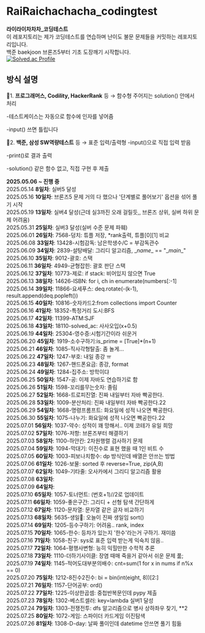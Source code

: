 # RaiRaichachacha_codingtest
**라이라이차차차_코딩테스트**
<br/>
이 레포지토리는 제가 코딩테스트를 연습하며 
난이도 불문
문제들을 커밋하는 레포지토리입니다.
<br/>
백준 baekjoon 브론즈5부터 기초 도장깨기 시작합니다.<br/>
[![Solved.ac Profile](http://mazassumnida.wtf/api/v2/generate_badge?boj=sealion)](https://solved.ac/sealion/)

## 방식 설명

🦖1. **프로그래머스, Codility, HackerRank** 등 → 함수형
주어지는 solution() 안에서 처리

-테스트케이스는 자동으로 함수에 인자를 넣어줌

-input() 쓰면 틀립니다

🦕2. **백준, 삼성 SW역량테스트** 등 → 표준 입력/출력형
-input()으로 직접 입력 받음

-print()로 결과 출력

-solution() 같은 함수 없고, 직접 구현 후 제출

**2025.05.06 ~ 진행 중** <br/>
2025.05.14 **8일차**: 실버5 달성 <br/>
2025.05.16 **10일차**: 브론즈5 문제 거의 다 했으나 '단계별로 풀어보기' 옵션을 섞어 풀기 시작<br/>
2025.05.19 **13일차**: 실버4 달성(근데 실3까진 오래 걸릴듯,, 브론즈 상위, 실버 하위 문제 어려움)<br/>
2025.05.31 **25일차**: 실버3 달성(실버 수준 문제 파훼)<br/>
2025.06.01 **26일차**: 7568-덩치: 튜플 저장, \*rank출력, 튜플[0][1] 비교 <br/>
2025.06.08 **33일차**: 13428-시험감독: 남은학생수/C = 부감독관수 <br/>
2025.06.09 **34일차**: 2839-설탕배달: 그리디 알고리즘, \__name__ == "\__main__"<br/>
2025.06.10 **35일차**: 9012-괄호: 스택<br/>
2025.06.11 **36일차**: 4949-균형잡힌: 괄호 판단 스택<br/>
2025.06.12 **37일차**: 10773-제로: if stack: 비어있지 않으면 True <br/>
2025.06.13 **38일차**: 14626-ISBN: for i, ch in enumerate(numbers[:-1] <br/>
2025.06.14 **39일차**: 11866-요세푸스: deq.rotate(-(k-1), result.append(deq.popleft()) <br/>
2025.06.15 **40일차**: 10816-숫자카드2:from collections import Counter<br/>
2025.06.16 **41일차**: 18352-특정거리 도시:BFS<br/>
2025.06.17 **42일차**: 11399-ATM:SJF<br/>
2025.06.18 **43일차**: 18110-solved_ac: 사사오입(x+0.5)<br/>
2025.06.19 **44일차**: 25304-영수증:시험기간이라 쉬운거<br/>
2025.06.20 **45일차**: 1919-소수구하기:is_prime = [True]*(n+1)<br/>
2025.06.21 **46일차**: 1085-직사각형탈출: 좀 놀게...<br/>
2025.06.22 **47일차**: 1247-부호: 내일 종강 ㅠ<br/>
2025.06.23 **48일차**: 1267-핸드폰요금: 종강, format<br/>
2025.06.24 **49일차**: 1284-집주소: 방학이댜<br/>
2025.06.25 **50일차**: 1547-공: 이제 자바도 연습하기로 함<br/>
2025.06.26 **51일차**: 1598-꼬리를무는숫자: 졸림<br/>
2025.06.27 **52일차**: 1668-트로피진열: 진짜 내일부터 자바 빡공한다.<br/>
2025.06.28 **53일차**: 1009-분산처리: 진짜 내일부터 자바 빡공한다.22<br/>
2025.06.29 **54일차**: 1668-명령프롬프트: 화요일에 성적 나오면 빡공한다.<br/>
2025.06.30 **55일차**: 1075-나누기: 화요일에 성적 나오면 빡공한다.22<br/>
2025.07.01 **56일차**: 1037-약수: 성적이 꽤 망해서.. 이제 코테가 유일 희망<br/>
2025.07.02 **57일차**: 1076-저항: 브론즈부터 해결하기<br/>
2025.07.03 **58일차**: 1100-하얀칸: 2차원행렬 검사하기 문제<br/>
2025.07.04 **59일차**: 1094-막대기: 이진수로 표현 했을 때 1인 비트 수<br/>
2025.07.05 **60일차**: 1003-피보나치함수: dp 방식인데 배열은 안쓰는 방법<br/>
2025.07.06 **61일차**: 1026-보물: sorted 후 reverse=True, zip(A,B) <br/>
2025.07.07 **62일차**: 1049-기타줄: 오사카에서 그리디 알고리즘 활용<br/>
2025.07.08 **63일차**: <br/>
2025.07.09 **64일차**: <br/>
2025.07.10 **65일차**: 1057-토너먼트: (번호+1)//2로 업데이트<br/>
2025.07.11 **66일차**: 1059-좋은구간: 그리디 + 선형 탐색 간단하게<br/>
2025.07.12 **67일차**: 1120-문자열: 문자열 같은 글자 비교하기<br/>
2025.07.13 **68일차**: 5635-생일🎂: 오늘이 진짜 생일임 sort()<br/>
2025.07.14 **69일차**: 1205-등수구하기: 어려움.. rank, index <br/>
2025.07.15 **70일차**: 1065-한수: 등차가 있는지 '한수'라는거 구하기. 재미씀<br/>
2025.07.16 **71일차**: 1058-친구: sys로 표준 입력 받는게 익숙치 않음..<br/>
2025.07.17 **72일차**: 1064-평행사변형: 능히 익힐만한 수학적 추론<br/>
2025.07.18 **73일차**: 1110-더하기사이클: 장염 때매 죽을거 같아서 쉬운 문제 풂;<br/>
2025.07.19 **74일차**: 1145-적어도대부분의배수: cnt=sum(1 for x in nums if n%x == 0)<br/>
2025.07.20 **75일차**: 1212-8진수2진수: bi = bin(int(eight, 8))[2:]<br/>
2025.07.21 **76일차**: 1157-단어공부: ord() <br/>
2025.07.22 **77일차**: 1225-이상한곱셈: 중첩반복문인데 pypy 제출<br/>
2025.07.23 **78일차**: 1302-베스트셀러: key=lambda 실버1 달성<br/>
2025.07.24 **79일차**: 1303-전쟁전투: dfs 알고리즘으로 병사 상하좌우 찾기, **2<br/>
2025.07.25 **80일차**: 1072-게임: 스파이더 카드게임 이진탐색<br/>
2025.07.26 **81일차**: 1308-D-day: 날짜 풀이인데 datetime 안쓰면 풀기 힘듦<br/>

